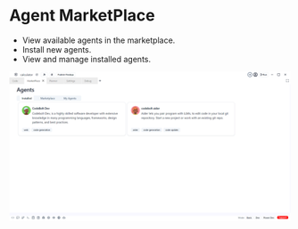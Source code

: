 # Agent MarketPlace 

 - View available agents in the marketplace.
 - Install new agents.
 - View and manage installed agents.

 ![Marketplace](../../../../static/img/market_place.png)